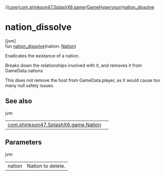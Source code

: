 //[core](../../../index.md)/[com.shinkson47.SplashX6.game](../index.md)/[GameHypervisor](index.md)/[nation_dissolve](nation_dissolve.md)

# nation_dissolve

[jvm]\
fun [nation_dissolve](nation_dissolve.md)(nation: [Nation](../-nation/index.md))

Eradicates the existance of a nation.

Breaks down the relationships involved with it, and removes it from GameData.nations

This does not remove the host from GameData.player, as it would cause too many null safety issues.

## See also

jvm

| | |
|---|---|
| [com.shinkson47.SplashX6.game.Nation](../-nation/dissolve.md) |  |

## Parameters

jvm

| | |
|---|---|
| nation | Nation to delete. |

